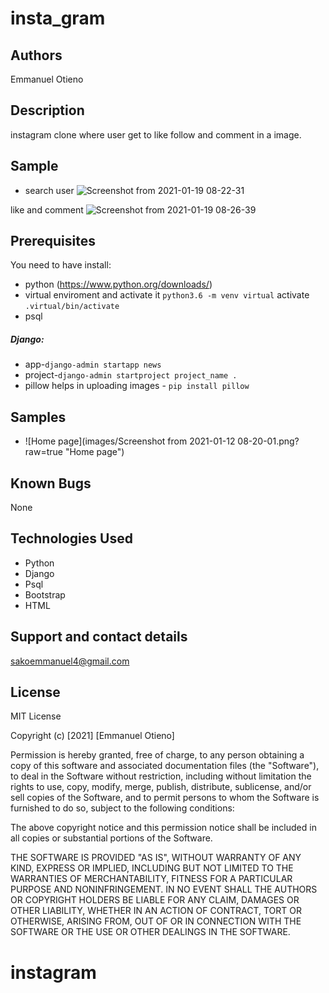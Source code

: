# insta_gram

##  Authors

  Emmanuel Otieno

## Description

instagram clone where user get to like follow and comment in a image.

## Sample
* search user
![Screenshot from 2021-01-19 08-22-31](https://user-images.githubusercontent.com/70565900/104991366-9d108380-5a2f-11eb-8ab0-2c01f755aceb.png)

like and comment
![Screenshot from 2021-01-19 08-26-39](https://user-images.githubusercontent.com/70565900/104991611-36d83080-5a30-11eb-8b02-c1a8577f2cd5.png)


## Prerequisites
You need to have install:
*  python (https://www.python.org/downloads/)
*  virtual enviroment and activate it `python3.6 -m venv virtual` activate `.virtual/bin/activate`
*  psql
#####  Django:
* app-`django-admin startapp news`
* project-`django-admin startproject project_name .`
* pillow helps in uploading images - `pip install pillow`

## Samples
* ![Home page](images/Screenshot from 2021-01-12 08-20-01.png?raw=true "Home page")


## Known Bugs
 None

## Technologies Used
 * Python
 * Django
 * Psql
 * Bootstrap
 * HTML

 ## Support and contact details

 sakoemmanuel4@gmail.com

 ## License
  MIT License

  Copyright (c) [2021] [Emmanuel Otieno]

Permission is hereby granted, free of charge, to any person obtaining a copy
of this software and associated documentation files (the "Software"), to deal
in the Software without restriction, including without limitation the rights
to use, copy, modify, merge, publish, distribute, sublicense, and/or sell
copies of the Software, and to permit persons to whom the Software is
furnished to do so, subject to the following conditions:

The above copyright notice and this permission notice shall be included in all
copies or substantial portions of the Software.

THE SOFTWARE IS PROVIDED "AS IS", WITHOUT WARRANTY OF ANY KIND, EXPRESS OR
IMPLIED, INCLUDING BUT NOT LIMITED TO THE WARRANTIES OF MERCHANTABILITY,
FITNESS FOR A PARTICULAR PURPOSE AND NONINFRINGEMENT. IN NO EVENT SHALL THE
AUTHORS OR COPYRIGHT HOLDERS BE LIABLE FOR ANY CLAIM, DAMAGES OR OTHER
LIABILITY, WHETHER IN AN ACTION OF CONTRACT, TORT OR OTHERWISE, ARISING FROM,
OUT OF OR IN CONNECTION WITH THE SOFTWARE OR THE USE OR OTHER DEALINGS IN THE
SOFTWARE.
# instagram
